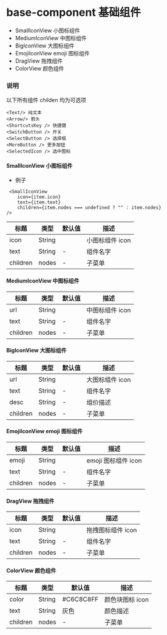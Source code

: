 # base-component 基础组件

- SmallIconView 小图标组件
- MediumIconView 中图标组件
- BigIconView 大图标组件
- EmojiIconView emoji 图标组件
- DragView 拖拽组件
- ColorView 颜色组件

### 说明

以下所有组件 childen 均为可选项

```
<Text/> 纯文本
<Arrow/> 箭头
<ShortcutsKey /> 快捷键
<SwitchButton /> 开关
<SelectButton /> 选择框
<MoreButton /> 更多按钮
<SelectedIcon /> 选中图标
```

#### SmallIconView 小图标组件

- 例子

```
 <SmallIconView
    icon={item.icon}
    text={item.text}
    children={item.nodes === undefined ? "" : item.nodes}
/>

```

| 标题     | 类型   | 默认值 | 描述            |
| -------- | ------ | ------ | --------------- |
| icon     | String |        | 小图标组件 icon |
| text     | String | -      | 组件名字        |
| children | nodes  | -      | 子菜单          |

#### MediumIconView 中图标组件

| 标题     | 类型   | 默认值 | 描述            |
| -------- | ------ | ------ | --------------- |
| url      | String |        | 中图标组件 icon |
| text     | String | -      | 组件名字        |
| children | nodes  | -      | 子菜单          |

#### BigIconView 大图标组件

| 标题     | 类型   | 默认值 | 描述            |
| -------- | ------ | ------ | --------------- |
| url      | String |        | 大图标组件 icon |
| text     | String | -      | 组件名字        |
| desc     | String | -      | 组价描述        |
| children | nodes  | -      | 子菜单          |

#### EmojiIconView emoji 图标组件

| 标题     | 类型   | 默认值 | 描述                |
| -------- | ------ | ------ | ------------------- |
| emoji    | String |        | emoji 图标组件 icon |
| text     | String | -      | 组件名字            |
| children | nodes  | -      | 子菜单              |

#### DragView 拖拽组件

| 标题     | 类型   | 默认值 | 描述              |
| -------- | ------ | ------ | ----------------- |
| icon     | String |        | 拖拽图标组件 icon |
| text     | String | -      | 组件名字          |
| children | nodes  | -      | 子菜单            |

#### ColorView 颜色组件

| 标题     | 类型   | 默认值    | 描述            |
| -------- | ------ | --------- | --------------- |
| color    | String | #C6C8C8FF | 颜色块图标 icon |
| text     | String | 灰色      | 颜色描述        |
| children | nodes  | -         | 子菜单          |

